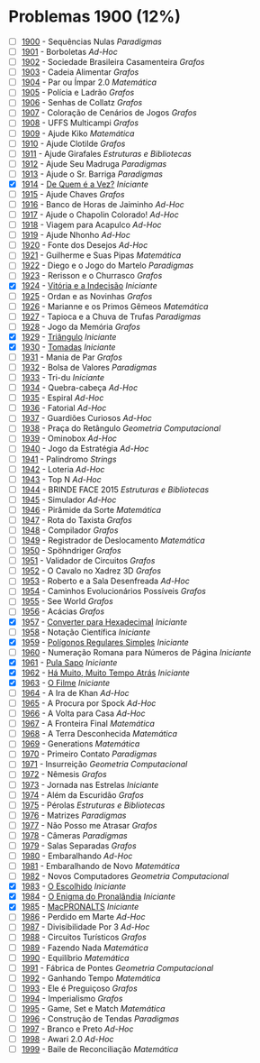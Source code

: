 # Problemas 1900 (12%)

- [ ]  [1900](https://www.beecrowd.com.br/repository/UOJ_1900.html) - Sequências Nulas *Paradigmas*
- [ ]  [1901](https://www.beecrowd.com.br/repository/UOJ_1901.html) - Borboletas *Ad-Hoc*
- [ ]  [1902](https://www.beecrowd.com.br/repository/UOJ_1902.html) - Sociedade Brasileira Casamenteira *Grafos*
- [ ]  [1903](https://www.beecrowd.com.br/repository/UOJ_1903.html) - Cadeia Alimentar *Grafos*
- [ ]  [1904](https://www.beecrowd.com.br/repository/UOJ_1904.html) - Par ou Ímpar 2.0 *Matemática*
- [ ]  [1905](https://www.beecrowd.com.br/repository/UOJ_1905.html) - Polícia e Ladrão *Grafos*
- [ ]  [1906](https://www.beecrowd.com.br/repository/UOJ_1906.html) - Senhas de Collatz *Grafos*
- [ ]  [1907](https://www.beecrowd.com.br/repository/UOJ_1907.html) - Coloração de Cenários de Jogos *Grafos*
- [ ]  [1908](https://www.beecrowd.com.br/repository/UOJ_1908.html) - UFFS Multicampi *Grafos*
- [ ]  [1909](https://www.beecrowd.com.br/repository/UOJ_1909.html) - Ajude Kiko *Matemática*
- [ ]  [1910](https://www.beecrowd.com.br/repository/UOJ_1910.html) - Ajude Clotilde *Grafos*
- [ ]  [1911](https://www.beecrowd.com.br/repository/UOJ_1911.html) - Ajude Girafales *Estruturas e Bibliotecas*
- [ ]  [1912](https://www.beecrowd.com.br/repository/UOJ_1912.html) - Ajude Seu Madruga *Paradigmas*
- [ ]  [1913](https://www.beecrowd.com.br/repository/UOJ_1913.html) - Ajude o Sr. Barriga *Paradigmas*
- [x]  [1914](https://www.beecrowd.com.br/repository/UOJ_1914.html) - [De Quem é a Vez?](1914.c) *Iniciante*
- [ ]  [1915](https://www.beecrowd.com.br/repository/UOJ_1915.html) - Ajude Chaves *Grafos*
- [ ]  [1916](https://www.beecrowd.com.br/repository/UOJ_1916.html) - Banco de Horas de Jaiminho *Ad-Hoc*
- [ ]  [1917](https://www.beecrowd.com.br/repository/UOJ_1917.html) - Ajude o Chapolin Colorado! *Ad-Hoc*
- [ ]  [1918](https://www.beecrowd.com.br/repository/UOJ_1918.html) - Viagem para Acapulco *Ad-Hoc*
- [ ]  [1919](https://www.beecrowd.com.br/repository/UOJ_1919.html) - Ajude Nhonho *Ad-Hoc*
- [ ]  [1920](https://www.beecrowd.com.br/repository/UOJ_1920.html) - Fonte dos Desejos *Ad-Hoc*
- [ ]  [1921](https://www.beecrowd.com.br/repository/UOJ_1921.html) - Guilherme e Suas Pipas *Matemática*
- [ ]  [1922](https://www.beecrowd.com.br/repository/UOJ_1922.html) - Diego e o Jogo do Martelo *Paradigmas*
- [ ]  [1923](https://www.beecrowd.com.br/repository/UOJ_1923.html) - Rerisson e o Churrasco *Grafos*
- [x]  [1924](https://www.beecrowd.com.br/repository/UOJ_1924.html) - [Vitória e a Indecisão](1924.c) *Iniciante*
- [ ]  [1925](https://www.beecrowd.com.br/repository/UOJ_1925.html) - Ordan e as Novinhas *Grafos*
- [ ]  [1926](https://www.beecrowd.com.br/repository/UOJ_1926.html) - Marianne e os Primos Gêmeos *Matemática*
- [ ]  [1927](https://www.beecrowd.com.br/repository/UOJ_1927.html) - Tapioca e a Chuva de Trufas *Paradigmas*
- [ ]  [1928](https://www.beecrowd.com.br/repository/UOJ_1928.html) - Jogo da Memória *Grafos*
- [x]  [1929](https://www.beecrowd.com.br/repository/UOJ_1929.html) - [Triângulo](1929.c) *Iniciante*
- [x]  [1930](https://www.beecrowd.com.br/repository/UOJ_1930.html) - [Tomadas](1930.c) *Iniciante*
- [ ]  [1931](https://www.beecrowd.com.br/repository/UOJ_1931.html) - Mania de Par *Grafos*
- [ ]  [1932](https://www.beecrowd.com.br/repository/UOJ_1932.html) - Bolsa de Valores *Paradigmas*
- [ ]  [1933](https://www.beecrowd.com.br/repository/UOJ_1933.html) - Tri-du *Iniciante*
- [ ]  [1934](https://www.beecrowd.com.br/repository/UOJ_1934.html) - Quebra-cabeça *Ad-Hoc*
- [ ]  [1935](https://www.beecrowd.com.br/repository/UOJ_1935.html) - Espiral *Ad-Hoc*
- [ ]  [1936](https://www.beecrowd.com.br/repository/UOJ_1936.html) - Fatorial *Ad-Hoc*
- [ ]  [1937](https://www.beecrowd.com.br/repository/UOJ_1937.html) - Guardiões Curiosos *Ad-Hoc*
- [ ]  [1938](https://www.beecrowd.com.br/repository/UOJ_1938.html) - Praça do Retângulo *Geometria Computacional*
- [ ]  [1939](https://www.beecrowd.com.br/repository/UOJ_1939.html) - Ominobox *Ad-Hoc*
- [ ]  [1940](https://www.beecrowd.com.br/repository/UOJ_1940.html) - Jogo da Estratégia *Ad-Hoc*
- [ ]  [1941](https://www.beecrowd.com.br/repository/UOJ_1941.html) - Palíndromo *Strings*
- [ ]  [1942](https://www.beecrowd.com.br/repository/UOJ_1942.html) - Loteria *Ad-Hoc*
- [ ]  [1943](https://www.beecrowd.com.br/repository/UOJ_1943.html) - Top N *Ad-Hoc*
- [ ]  [1944](https://www.beecrowd.com.br/repository/UOJ_1944.html) - BRINDE FACE 2015 *Estruturas e Bibliotecas*
- [ ]  [1945](https://www.beecrowd.com.br/repository/UOJ_1945.html) - Simulador *Ad-Hoc*
- [ ]  [1946](https://www.beecrowd.com.br/repository/UOJ_1946.html) - Pirâmide da Sorte *Matemática*
- [ ]  [1947](https://www.beecrowd.com.br/repository/UOJ_1947.html) - Rota do Taxista *Grafos*
- [ ]  [1948](https://www.beecrowd.com.br/repository/UOJ_1948.html) - Compilador *Grafos*
- [ ]  [1949](https://www.beecrowd.com.br/repository/UOJ_1949.html) - Registrador de Deslocamento *Matemática*
- [ ]  [1950](https://www.beecrowd.com.br/repository/UOJ_1950.html) - Spöhndriger *Grafos*
- [ ]  [1951](https://www.beecrowd.com.br/repository/UOJ_1951.html) - Validador de Circuitos *Grafos*
- [ ]  [1952](https://www.beecrowd.com.br/repository/UOJ_1952.html) - O Cavalo no Xadrez 3D *Grafos*
- [ ]  [1953](https://www.beecrowd.com.br/repository/UOJ_1953.html) - Roberto e a Sala Desenfreada *Ad-Hoc*
- [ ]  [1954](https://www.beecrowd.com.br/repository/UOJ_1954.html) - Caminhos Evolucionários Possíveis *Grafos*
- [ ]  [1955](https://www.beecrowd.com.br/repository/UOJ_1955.html) - See World *Grafos*
- [ ]  [1956](https://www.beecrowd.com.br/repository/UOJ_1956.html) - Acácias *Grafos*
- [x]  [1957](https://www.beecrowd.com.br/repository/UOJ_1957.html) - [Converter para Hexadecimal](1957.c) *Iniciante*
- [ ]  [1958](https://www.beecrowd.com.br/repository/UOJ_1958.html) - Notação Científica *Iniciante*
- [x]  [1959](https://www.beecrowd.com.br/repository/UOJ_1959.html) - [Polígonos Regulares Simples](1959.c) *Iniciante*
- [ ]  [1960](https://www.beecrowd.com.br/repository/UOJ_1960.html) - Numeração Romana para Números de Página *Iniciante*
- [x]  [1961](https://www.beecrowd.com.br/repository/UOJ_1961.html) - [Pula Sapo](1961.c) *Iniciante*
- [x]  [1962](https://www.beecrowd.com.br/repository/UOJ_1962.html) - [Há Muito, Muito Tempo Atrás](1962.c) *Iniciante*
- [x]  [1963](https://www.beecrowd.com.br/repository/UOJ_1963.html) - [O Filme](1963.c) *Iniciante*
- [ ]  [1964](https://www.beecrowd.com.br/repository/UOJ_1964.html) - A Ira de Khan *Ad-Hoc*
- [ ]  [1965](https://www.beecrowd.com.br/repository/UOJ_1965.html) - A Procura por Spock *Ad-Hoc*
- [ ]  [1966](https://www.beecrowd.com.br/repository/UOJ_1966.html) - A Volta para Casa *Ad-Hoc*
- [ ]  [1967](https://www.beecrowd.com.br/repository/UOJ_1967.html) - A Fronteira Final *Matemática*
- [ ]  [1968](https://www.beecrowd.com.br/repository/UOJ_1968.html) - A Terra Desconhecida *Matemática*
- [ ]  [1969](https://www.beecrowd.com.br/repository/UOJ_1969.html) - Generations *Matemática*
- [ ]  [1970](https://www.beecrowd.com.br/repository/UOJ_1970.html) - Primeiro Contato *Paradigmas*
- [ ]  [1971](https://www.beecrowd.com.br/repository/UOJ_1971.html) - Insurreição *Geometria Computacional*
- [ ]  [1972](https://www.beecrowd.com.br/repository/UOJ_1972.html) - Nêmesis *Grafos*
- [ ]  [1973](https://www.beecrowd.com.br/repository/UOJ_1973.html) - Jornada nas Estrelas *Iniciante*
- [ ]  [1974](https://www.beecrowd.com.br/repository/UOJ_1974.html) - Além da Escuridão *Grafos*
- [ ]  [1975](https://www.beecrowd.com.br/repository/UOJ_1975.html) - Pérolas *Estruturas e Bibliotecas*
- [ ]  [1976](https://www.beecrowd.com.br/repository/UOJ_1976.html) - Matrizes *Paradigmas*
- [ ]  [1977](https://www.beecrowd.com.br/repository/UOJ_1977.html) - Não Posso me Atrasar *Grafos*
- [ ]  [1978](https://www.beecrowd.com.br/repository/UOJ_1978.html) - Câmeras *Paradigmas*
- [ ]  [1979](https://www.beecrowd.com.br/repository/UOJ_1979.html) - Salas Separadas *Grafos*
- [ ]  [1980](https://www.beecrowd.com.br/repository/UOJ_1980.html) - Embaralhando *Ad-Hoc*
- [ ]  [1981](https://www.beecrowd.com.br/repository/UOJ_1981.html) - Embaralhando de Novo *Matemática*
- [ ]  [1982](https://www.beecrowd.com.br/repository/UOJ_1982.html) - Novos Computadores *Geometria Computacional*
- [x]  [1983](https://www.beecrowd.com.br/repository/UOJ_1983.html) - [O Escolhido](1983.c) *Iniciante*
- [x]  [1984](https://www.beecrowd.com.br/repository/UOJ_1984.html) - [O Enigma do Pronalândia](1984.c) *Iniciante*
- [x]  [1985](https://www.beecrowd.com.br/repository/UOJ_1985.html) - [MacPRONALTS](1985.c) *Iniciante*
- [ ]  [1986](https://www.beecrowd.com.br/repository/UOJ_1986.html) - Perdido em Marte *Ad-Hoc*
- [ ]  [1987](https://www.beecrowd.com.br/repository/UOJ_1987.html) - Divisibilidade Por 3 *Ad-Hoc*
- [ ]  [1988](https://www.beecrowd.com.br/repository/UOJ_1988.html) - Circuitos Turísticos *Grafos*
- [ ]  [1989](https://www.beecrowd.com.br/repository/UOJ_1989.html) - Fazendo Nada *Matemática*
- [ ]  [1990](https://www.beecrowd.com.br/repository/UOJ_1990.html) - Equilíbrio *Matemática*
- [ ]  [1991](https://www.beecrowd.com.br/repository/UOJ_1991.html) - Fábrica de Pontes *Geometria Computacional*
- [ ]  [1992](https://www.beecrowd.com.br/repository/UOJ_1992.html) - Ganhando Tempo *Matemática*
- [ ]  [1993](https://www.beecrowd.com.br/repository/UOJ_1993.html) - Ele é Preguiçoso *Grafos*
- [ ]  [1994](https://www.beecrowd.com.br/repository/UOJ_1994.html) - Imperialismo *Grafos*
- [ ]  [1995](https://www.beecrowd.com.br/repository/UOJ_1995.html) - Game, Set e Match *Matemática*
- [ ]  [1996](https://www.beecrowd.com.br/repository/UOJ_1996.html) - Construção de Tendas *Paradigmas*
- [ ]  [1997](https://www.beecrowd.com.br/repository/UOJ_1997.html) - Branco e Preto *Ad-Hoc*
- [ ]  [1998](https://www.beecrowd.com.br/repository/UOJ_1998.html) - Awari 2.0 *Ad-Hoc*
- [ ]  [1999](https://www.beecrowd.com.br/repository/UOJ_1999.html) - Baile de Reconciliação *Matemática*
